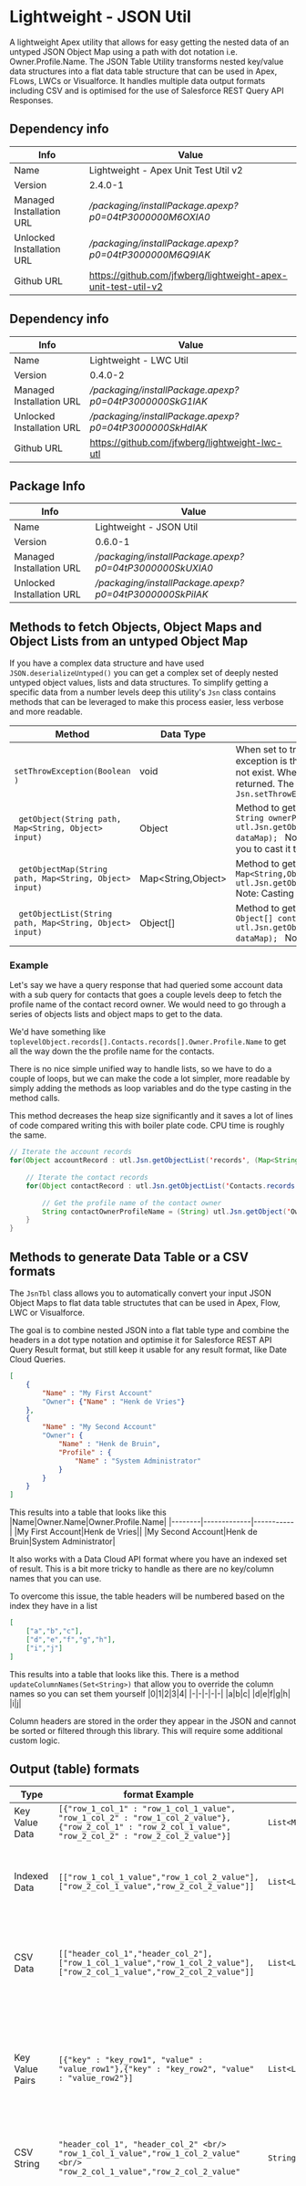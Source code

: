 # Lightweight - JSON Util
A lightweight Apex utility that allows for easy getting the nested data of an untyped JSON Object Map using a path with dot notation i.e. Owner.Profile.Name.
The JSON Table Utility transforms nested key/value data structures into a flat data table structure that can be used in Apex, FLows, LWCs or Visualforce.
It handles multiple data output formats including CSV and is optimised for the use of Salesforce REST Query API Responses.

## Dependency info
| Info | Value |
|---|---|
|Name|Lightweight - Apex Unit Test Util v2|
|Version|2.4.0-1|
|Managed Installation URL | */packaging/installPackage.apexp?p0=04tP3000000M6OXIA0*
|Unlocked Installation URL| */packaging/installPackage.apexp?p0=04tP3000000M6Q9IAK*
|Github URL | https://github.com/jfwberg/lightweight-apex-unit-test-util-v2
## Dependency info

| Info | Value |
|---|---|
|Name|Lightweight - LWC Util|
|Version|0.4.0-2|
|Managed Installation URL | */packaging/installPackage.apexp?p0=04tP3000000SkG1IAK*
|Unlocked Installation URL| */packaging/installPackage.apexp?p0=04tP3000000SkHdIAK*
|Github URL | https://github.com/jfwberg/lightweight-lwc-utl


## Package Info
| Info | Value |
|---|---|
|Name|Lightweight - JSON Util|
|Version|0.6.0-1|
|Managed Installation URL | */packaging/installPackage.apexp?p0=04tP3000000SkUXIA0*
|Unlocked Installation URL| */packaging/installPackage.apexp?p0=04tP3000000SkPiIAK* 


## Methods to fetch Objects, Object Maps and Object Lists from an untyped Object Map
If you have a complex data structure and have used ```JSON.deserializeUntyped()``` you can get a complex set of deeply nested untyped object values, lists and data structures.
To simplify getting a specific data from a number levels deep this utility's ```Jsn``` class contains methods that can be leveraged to make this process easier, less verbose and more readable.

|Method|Data Type|Description|
|--------|-------------|---|
|``` setThrowException(Boolean )```                          | void              | When set to true a ```utl.JsonUtilException``` exception is thrown if a requested path does not exist. When false, a null value is returned. The default value is *true*. I.e. ```Jsn.setThrowException(true);```|
|``` getObject(String path, Map<String, Object> input)```    | Object            | Method to get a value out of a map. I.e. ```String ownerProfileName = (String) utl.Jsn.getObject('Owner.Profile.Name', dataMap); ``` Note: This object type requires you to cast it to the data type you need.|
|``` getObjectMap(String path, Map<String, Object> input)``` | Map<String,Object>| Method to get a value out of a map. I.e. ```Map<String,Object> contactData = utl.Jsn.getObject('Contacts', dataMap); ``` Note: Casting goes automatically|
|``` getObjectList(String path, Map<String, Object> input)```| Object[]          | Method to get a value out of a map. I.e. ```Object[] contactRecords = utl.Jsn.getObjectList('Contacts.records', dataMap); ``` Note: Casting goes automatically|

### Example
Let's say we have a query response that had queried some account data with a sub query for contacts that goes a couple levels deep to fetch the profile name of the contact record owner. We would need to go through a series of objects lists and object maps to get to the data.

We'd have something like  ```toplevelObject.records[].Contacts.records[].Owner.Profile.Name``` to get all the way down the the profile name for the contacts.

There is no nice simple unified way to handle lists, so we have to do a couple of loops, but we can make the code a lot simpler, more readable by simply adding the methods as loop variables and do the type casting in the method calls.

This method decreases the heap size significantly and it saves a lot of lines of code compared writing this with boiler plate code. CPU time is roughly the same.
```java
// Iterate the account records
for(Object accountRecord : utl.Jsn.getObjectList('records', (Map<String,Object>) JSON.deserializeUntyped(jsonString))){
    
    // Iterate the contact records
    for(Object contactRecord : utl.Jsn.getObjectList('Contacts.records', (Map<String,Object>) accountRecord)){
        
        // Get the profile name of the contact owner
        String contactOwnerProfileName = (String) utl.Jsn.getObject('Owner.Profile.Name',(Map<String,Object>) contactRecord);
    }
}
```

## Methods to generate Data Table or a CSV formats
The ```JsnTbl``` class allows you to automatically convert your input JSON Object Maps to flat data table structutes that can be used in Apex, Flow, LWC or Visualforce.

The goal is to combine nested JSON into a flat table type and combine the headers in a dot type notation and optimise it for Salesforce REST API Query Result format, but still keep it usable for any result format, like Date Cloud Queries.
```json
[
    {
        "Name" : "My First Account"
        "Owner": {"Name" : "Henk de Vries"}
    },
    {
        "Name" : "My Second Account"
        "Owner": {
            "Name" : "Henk de Bruin",
            "Profile" : {
                "Name" : "System Administrator"
            }
        }
    }
]
```
This results into a table that looks like this
|Name|Owner.Name|Owner.Profile.Name|
|--------|-------------|-----------|
|My First Account|Henk de Vries||
|My Second Account|Henk de Bruin|System Administrator|


It also works with a Data Cloud API format where you have an indexed set of result. This is a bit more tricky to handle as there are no key/column names that you can use.

To overcome this issue, the table headers will be numbered based on the index they have in a list

```json
[
    ["a","b","c"],
    ["d","e","f","g","h"],
    ["i","j"]
]
```
This results into a table that looks like this. There is a method ```updateColumnNames(Set<String>)``` that allow you to override the column names so you can set them yourself
|0|1|2|3|4|
|-|-|-|-|-|
|a|b|c|
|d|e|f|g|h|
|i|j|


Column headers are stored in the order they appear in the JSON and cannot be sorted or filtered through this library. This will require some additional custom logic.

## Output (table) formats
|Type|format Example|Data Type|Note|
|--------|-------------|---|---|
|Key Value Data |```[{"row_1_col_1" : "row_1_col_1_value", "row_1_col_2" : "row_1_col_2_value"}, {"row_2_col_1" : "row_2_col_1_value", "row_2_col_2" : "row_2_col_2_value"}]``` | ```List<Map<String,Object>>```| Ideal for Javascript handling
|Indexed Data   |```[["row_1_col_1_value","row_1_col_2_value"],["row_2_col_1_value","row_2_col_2_value"]]``` |```List<List<Object>>```|Allows for the use of matrix indexes i.e. ```value = table[1][19]```|
|CSV Data       |```[["header_col_1","header_col_2"],["row_1_col_1_value","row_1_col_2_value"],["row_2_col_1_value","row_2_col_2_value"]]``` |```List<List<String>>```|Same as Indexed but all values are Strings and CSV escaped|
|Key Value Pairs|```[{"key" : "key_row1", "value" : "value_row1"},{"key" : "key_row2", "value" : "value_row2"}]``` |```List<List<String>>```|Inverted table view, only works well with single JSON result, table headers can not be used|
|CSV String     |```"header_col_1", "header_col_2" <br/> "row_1_col_1_value","row_1_col_2_value" <br/> "row_2_col_1_value","row_2_col_2_value"``` |```String```|CSV data converted to a usable CSV string|
|Console String |```"header_col_1", "header_col_2" <br/> "row_1_col_1_value","row_1_col_2_value" <br/> "row_2_col_1_value","row_2_col_2_value"``` |```String```|Table data converted to a human readable spaced string that is readable in a console, this is mainly for debugging and previewing purposes|


## Create a JSON Data Table
### Construct
You start with a basic constructor, configure using the configuration methods, create the table based on a list or object and finish with a method to get the table or CSV data.
```java 
// Standard constructor to create a new table
utl.JsnTbl table = new utl.JsnTbl();
```
### Configure
A JSON Data table is configured using a number of methods to override the default behaviour.

| Method | Description |Default|
|--------|-------------|-------------|
| ```setListNameFilter(Set<String>)```  | This allows you to remove the name from attributes containing a child list. I.e. if the list attribute name is *records* like "Contacts.records.FistName", the list name is removed resulting in: "Contacts.FirstName"<br /> This is really handy when you are working with the Salesforce Query Rest API to get Clean results like "Contacts.Owner.Profile.Name" |true|
| ```setAttributeFilter(Set<String>)``` | This allows you to specify attributes names you want to filter out. For example if you work with Salesforce REST API Query results, you might want to filter out the attributes and query result details for display purposes and only show the data attributes. You can do that using a filter like:  ```new Set<String>{'attributes', 'totalSize', 'done'}``` |null|

### Create
Once you have setup your class you're now ready to create the data content with the configuration.
Optionally you can fill your columns with null values. 

| Method | Description |
|--------|-------------|
| ```create(Object)``` | Create your table from an Object List, this will usually be ```JSON.deserializeUntyped(jsonString)```. But you can typecast the response as well|
| ```fillColumnsWithNullValue(Set<String> columnNames)``` | This creates a key for each record where that key does not exist and is required when concatenating column data in the manipulate section


### Manipulate
Once you have created your table and you can now add new static columns or remove columns you don't need
| Method | Description |
|--------|-------------|
| ```upsertColumnData(String columnName, Object[] columnValues, Integer columnIndex)``` | This needs to run after the create method. It allows you to add a column or update a columm. This can be useful to add a number column or an UUID column or override an random id number or timestamp. It can also be handy if you need to add any static column data for system updates. |
| ```concatColumnData(Set<String> columnNames, String glue, String outputColumnName,  Integer outputColumnIndex)``` | This method concates the data multiple columns and puts them in a new column. This is useful to generate combined keys. Its uses the above method but has a pre-built most used method.|
| ```deleteColums(Set<String> columnNames``` | This method allows you to remove columns you don't need from the table |

### Update headers
Once you have created your table and you are done adding or removing columns you have to options to rename the headers of your columns. Always run this method last to prevent null pointer exceptions

| Method | Description |
|--------|-------------|
| ```updateColumnNames(Set<String>)```        | This needs to run after the create methods. It allows you to set your own column names. These need to be in order of the data. This is especially useful when you have a Data Cloud Query response.|
| ```updateColumnNames(Map<String,String>)``` | This needs to run after the create methods. It allows you to set your own column names. This can be any number of values as long as the source column name has a matching target name. This is really useful when you need to convert CSV headers to a target system.|

### Use
Once your table is created you can now extract the data using one of the following methods

| Method | Data Type |Description|
|--------|-------------|----|
| ```getKeyValueData()```      | ```List<Map<String,Object>>``` |Get a key/value pair data structure|
| ```getIndexedData()```       | ```List<Object[]>```           |Get a multi-dimentional array data structure|
| ```getCsvData()```           | ```List<String[]>```           |Get a multi-dimentional array with header row and csv encoded values|
| ```getKeyValuePairData()```  | ```List<Map<String,Object>>``` |Get a list of key/value pairs for inverted tables|
| ```getCsvString()```         | ```String```                   |Get a CSV formatted String|
| ```getConsoleString()```     | ```String```                   |Get a human readable formatted table with equally spaced out columns based on the largest value (Testing only and resource intensive, not for large tables and expect CPU or heap size issues)|
| ```getColumnNames()```       | ```String[]```                 |Get a list of column names in the order of the JSON input|
| ```getColumnNameIndexMap()```| ```Map<String,Integer>```      |Get a mapping between the column header name and the location of the column|

## Examples
### Full example usising an Object map as input
```java
String jsonString = '[{"records" : [[1,2,3],[4,5,6]], "mapData" : {"TopLevel" : "data", "child" : {"Name" : "myChild"}}, "done" : true}]';

// Create a data table from a Salesforce API query response
utl.JsnTbl table = new utl.JsnTbl()
    .setListNameFilter(new Set<String>{'records'})
    .setAttributeFilter(new Set<String>{'done'})
    .create(JSON.deserializeUntyped(jsonString))
	.updateColumnNames(new Set<String>{'Column A', 'Column B', 'Column C'})
;

// Methods to get the data type you require
List<Map<String,Object>> keyValueData   = table.getKeyValueData();
List<Object[]>           indexedData    = table.getIndexedData();
List<String[]>           csvData        = table.getCsvData();
String                   csvFile        = table.getCsvString();
String                   consoleData    = table.getConsoleString();
	
// Methods to get column info
String[]                 columnNames    = table.getColumnNames();
Map<String,Integer>      columnIndexMap = table.getColumnNameIndexMap();

System.debug(consoleData);
```
This outputs:
```txt
COLUMN A  COLUMN B  COLUMN C  MAPDATA.TOPLEVEL  MAPDATA.CHILD.NAME  
1         2         3                                               
4         5         6                                               
                              data              myChild                   
```

## Multi Dimentional Array Example
```java
String jsonString = '[[1.1,1.2,1.3],[2.1,2.2,2.3],[3.1,3.2,3.3,3.4]]';

// Create a data table from a Salesforce API query response
utl.JsnTbl table = new utl.JsnTbl()
    .create(JSON.deserializeUntyped(jsonString))
	.updateColumnNames(new Set<String>{'Column A', 'Column B', 'Column C','Column D'})
;
```
This outputs:
```txt
COLUMN A  COLUMN B  COLUMN C  COLUMN D  
1.1       1.2       1.3                 
2.1       2.2       2.3                 
3.1       3.2       3.3       3.4       
```



### Default values example
```java
utl.JsnTbl table = new utl.JsnTbl()
    .create(JSON.deserializeUntyped(jsonString))
;

List<Map<String,Object>> keyValueData = table.getKeyValueData();
```

### Exception handling example
Depending on the type of exception, you might want to handle messaging slightly different for different scenarios. This example shows a way of handling the different types
```java
try{
    
    // Offending code here
    
}catch(System.JSONException e){
   System.debug('Invalid JSON Exception: ' + e.getMessage()); 
}catch(System.JsonUtilException e){
    System.debug('JSON Util Exeption: '    + e.getMessage()); 
}catch(Exception e){
    System.debug('Unknown Exeption: '      + e.getMessage());
}
```

### Simple Data Cloud Example
```java
/**
 * SIMPLE EXAMPLE
 */
// Query callout to named credential with error handling
utl.Rst callout = new utl.Rst('DC_ORG_01', true)
	.setHandleSfEndpoint(false)
    .setEndpoint('/api/v2/query')
    .setMethod('POST')
	.setBody('{"sql" : "SELECT ssot__Id__c, ssot__Name__c, ssot__Number__c, ssot__AccountTypeId__c, ssot__BillContactAddressId__c, ssot__CreatedDate__c, ssot__DataSourceId__c, ssot__DataSourceObjectId__c FROM ssot__Account__dlm LIMIT 100"}')
    .call()
;

// Create a datatable
utl.JsnTbl table = new utl.JsnTbl()
	.setAttributeFilter(new Set<String>{'startTime','endTime','rowCount','queryId','done','metadata','nextBatchId'})
	.setListNameFilter(new Set<String>{'data'})
    .create(JSON.deserializeUntyped(callout.getResponse().getBody()))
	.updateColumnNames(new Set<String>{'Id','Name','Number','Account Type Id','Billing Address Id','Created Date','Data Source Id','Data Source Object'})
;

// Creeate a number list
// Note: Try to always do this on the key value data. This data gets always created
// Indexed data and CSV data are only created once the method is called)
Object[] columnData =  new Object[]{};
for(Integer i = 1, max=table.getKeyValueData().size(); i <= max; i++){
    columnData.add(i);
}

// Add the number list at the start of the table
table.upsertColumnData('#', columnData, 0);

// Data table output in the console
System.debug(table.getConsoleString());
```

### Data Cloud Example with headers from response
```java
// Query callout to named credential
utl.Rst callout = new utl.Rst('DC_ORG_01', true)
    .setHandleSfEndpoint(false)
    .setEndpoint('/api/v2/query')
    .setMethod('POST')
	.setBody('{"sql" : "SELECT ssot__Id__c, ssot__Name__c, ssot__Number__c, ssot__AccountTypeId__c, ssot__BillContactAddressId__c, ssot__CreatedDate__c, ssot__DataSourceId__c, ssot__DataSourceObjectId__c FROM ssot__Account__dlm LIMIT 100"}')
    .call()
;

// Parse the top level map to split the data and metadata maps
Map<String,Object> responseMap = (Map<String,Object>) JSON.deserializeUntyped(callout.getResponse().getBody());
Map<String,Object> metadataMap = utl.Jsn.getObjectMap('metadata',responseMap);

// Create a mapping between column index and column name
Map<Integer,String> columnIndexMap = new Map<Integer,String>();

// Create a new set for the column names
Set<String> columnNamesInOrder = new Set<String>{};

// Iterate the metadata to get the columns
for(String key : metadataMap.keySet()){
	columnIndexMap.put(
		(Integer) utl.Jsn.getObject('placeInOrder', (Map<String,Object>) metadataMap.get(key)),
		key
	);
}

// Create an ordered list
for(Integer i=0,max=columnIndexMap.size(); i<max;i++){
	columnNamesInOrder.add(columnIndexMap.get(i));
}

// Create a datatable
utl.JsnTbl table= new utl.JsnTbl()
    .create(utl.Jsn.getObjectList('data',responseMap))
	.updateColumnNames(columnNamesInOrder)
;

// Data table output in the console
System.debug(table.getConsoleString());
```